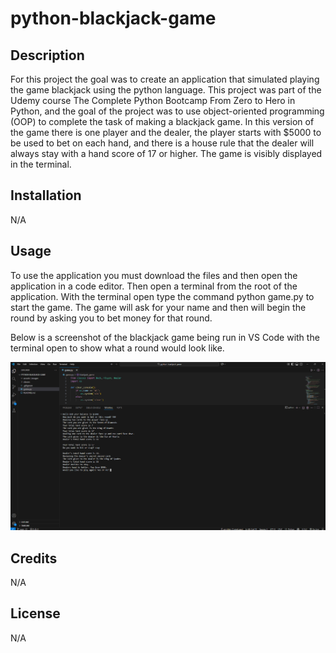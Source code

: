 # python-blackjack-game

## Description

For this project the goal was to create an application that simulated playing the game blackjack using the python language. This project was part of the Udemy course The Complete Python Bootcamp From Zero to Hero in Python, and the goal of the project was to use object-oriented programming (OOP) to complete the task of making a blackjack game. In this version of the game there is one player and the dealer, the player starts with $5000 to be used to bet on each hand, and there is a house rule that the dealer will always stay with a hand score of 17 or higher. The game is visibly displayed in the terminal.

## Installation

N/A

## Usage

To use the application you must download the files and then open the application in a code editor. Then open a terminal from the root of the application. With the terminal open type the command python game.py to start the game. The game will ask for your name and then will begin the round by asking you to bet money for that round. 

Below is a screenshot of the blackjack game being run in VS Code with the terminal open to show what a round would look like.

![screenshot of blackjack game in the terminal](./asssets/images/Blackjack-Image.png)

## Credits

N/A

## License

N/A

